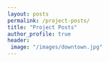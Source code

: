 ```yaml
---
layout: posts
permalink: /project-posts/
title: "Project Posts"
author_profile: true
header:
 image: "/images/downtown.jpg"
---
```



